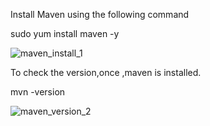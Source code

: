 Install Maven using the following command

sudo yum install maven -y


![maven_install_1](https://user-images.githubusercontent.com/20787443/50431077-0aaa5e00-0903-11e9-98bc-530d5a2f8353.PNG)

To check the version,once ,maven is installed.

mvn -version 

![maven_version_2](https://user-images.githubusercontent.com/20787443/50431080-10a03f00-0903-11e9-91bb-300ff68fb41a.PNG)

